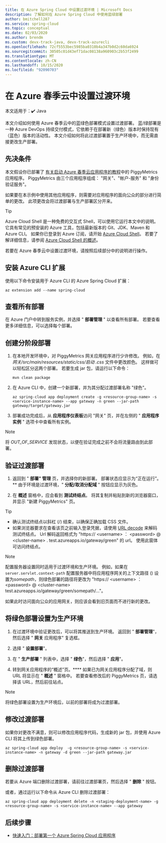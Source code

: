 ```yaml
---
title: 在 Azure Spring Cloud 中设置过渡环境 | Microsoft Docs
description: 了解如何在 Azure Spring Cloud 中使用蓝绿部署
author: bmitchell287
ms.service: spring-cloud
ms.topic: conceptual
ms.date: 02/03/2020
ms.author: brendm
ms.custom: devx-track-java, devx-track-azurecli
ms.openlocfilehash: 72cf5553bec5985ba0310b4a347b0d2c60da6924
ms.sourcegitcommit: 30505c01d43ef71dac08138a960903c2b53f2499
ms.translationtype: MT
ms.contentlocale: zh-CN
ms.lasthandoff: 10/15/2020
ms.locfileid: "92090703"
---
```

# <a name="set-up-a-staging-environment-in-azure-spring-cloud"></a>在 Azure 春季云中设置过渡环境

本文适用于：✔️ Java

本文介绍如何使用 Azure 春季云中的蓝绿色部署模式设置过渡部署。 蓝/绿部署是一种 Azure DevOps 持续交付模式，它依赖于在部署新（绿色）版本时保持现有（蓝色）版本的活动性。 本文介绍如何将此过渡部署置于生产环境中，而无需直接更改生产部署。

## <a name="prerequisites"></a>先决条件

本文假设你已部署了 [有关启动 Azure 春季云应用程序的教程](./spring-cloud-quickstart.md)中的 PiggyMetrics 应用程序。 PiggyMetrics 由三个应用程序组成： "网关"、"帐户-服务" 和 "身份验证服务"。  

如果要在本示例中使用其他应用程序，则需要对应用程序的面向公众的部分进行简单的更改。  此项更改会将过渡部署与生产部署区分开来。

>[!TIP]
> Azure Cloud Shell 是一种免费的交互式 Shell，可以使用它运行本文中的说明。  它具有常见的预安装的 Azure 工具，包括最新版本的 Git、JDK、Maven 和 Azure CLI。 如果你已登录到 Azure 订阅，请开始 [Azure Cloud Shell](https://shell.azure.com)。  若要了解详细信息，请参阅 [Azure Cloud Shell 的概述](../cloud-shell/overview.md)。

若要在 Azure 春季云中设置过渡环境，请按照后续部分中的说明进行操作。

## <a name="install-the-azure-cli-extension"></a>安装 Azure CLI 扩展

使用以下命令安装用于 Azure CLI 的 Azure Spring Cloud 扩展：

```azurecli
az extension add --name spring-cloud
```
    
## <a name="view-all-deployments"></a>查看所有部署

在 Azure 门户中转到服务实例，并选择 " **部署管理** " 以查看所有部署。 若要查看更多详细信息，可以选择每个部署。

## <a name="create-a-staging-deployment"></a>创建分阶段部署

1. 在本地开发环境中，对 PiggyMetrics 网关应用程序进行少许修改。 例如，在 *网关/src/main/resources/static/css/启动 .css* 文件中更改颜色。 这样做可以轻松区分这两个部署。 若要生成 jar 包，请运行以下命令： 

    ```console
    mvn clean package
    ```

1. 在 Azure CLI 中，创建一个新部署，并为其分配过渡部署名称 "绿色"。

    ```azurecli
    az spring-cloud app deployment create -g <resource-group-name> -s <service-instance-name> --app gateway -n green --jar-path gateway/target/gateway.jar
    ```

1. 部署成功完成后，从 **应用程序仪表板**访问 "网关" 页，并在左侧的 " **应用程序实例** " 选项卡中查看所有实例。
  
> [!NOTE]
> 将 *OUT_OF_SERVICE* 发现状态，以便在验证完成之前不会将流量路由到此部署。

## <a name="verify-the-staging-deployment"></a>验证过渡部署

1. 返回到 " **部署" 管理** 页，并选择你的新部署。 部署状态应显示为“正在运行”。** 由于环境是过渡环境，" **分配/取消分配域** " 按钮应显示为灰色。

1. 在 **概述** 窗格中，应会看到 **测试终结点**。 将其复制并粘贴到新的浏览器窗口，并显示 "新建 PiggyMetrics" 页。

>[!TIP]
> * 确认测试终结点以斜杠 (/) 结束，以确保正确加载 CSS 文件。  
> * 如果浏览器要求在查看该页之前输入登录凭据，请使用 [URL decode](https://www.urldecoder.org/) 来解码测试终结点。 Url 解码返回格式为 "https:// \<username> ： \<password> @ \<cluster-name> . test.azureapps.io/gateway/green" 的 url。  使用此窗体可访问终结点。

>[!NOTE]    
> 配置服务器设置同时适用于过渡环境和生产环境。 例如，如果在 `server.servlet.context-path` 配置服务器中将应用程序网关的上下文路径 () 设置为*somepath*，则绿色部署的路径将更改为 "https:// \<username> ： \<password> @ \<cluster-name> test.azureapps.io/gateway/green/somepath/..."。
 
 如果此时访问面向公众的应用网关，则应该会看到旧页面而不进行新的更改。
    
## <a name="set-the-green-deployment-as-the-production-environment"></a>将绿色部署设置为生产环境

1. 在过渡环境中验证更改后，可以将其推送到生产环境。 返回到 " **部署管理**"，然后选择 " **网关** 应用程序" 复选框。

2. 选择 " **设置部署**"。
3. 在 " **生产部署** " 列表中，选择 " **绿色**"，然后选择 " **应用**"。
4. 转到网关应用程序的“概述”页。**** 如果已为网关应用程序分配了域，则 URL 将显示在 " **概述** " 窗格中。 若要查看修改后的 PiggyMetrics 页，请选择该 URL，然后前往站点。

>[!NOTE]
> 将绿色部署设置为生产环境后，以前的部署将成为过渡部署。

## <a name="modify-the-staging-deployment"></a>修改过渡部署

如果你对更改不满意，则可以修改应用程序代码，生成新的 jar 包，并使用 Azure CLI 将其上传到绿色部署。

```azurecli
az spring-cloud app deploy  -g <resource-group-name> -s <service-instance-name> -n gateway -d green --jar-path gateway.jar
```

## <a name="delete-the-staging-deployment"></a>删除过渡部署

若要从 Azure 端口删除过渡部署，请前往过渡部署页，然后选择 " **删除** " 按钮。

或者，通过运行以下命令从 Azure CLI 删除过渡部署：

```azurecli
az spring-cloud app deployment delete -n <staging-deployment-name> -g <resource-group-name> -s <service-instance-name> --app gateway
```

## <a name="next-steps"></a>后续步骤

* [快速入门：部署第一个 Azure Spring Cloud 应用程序](spring-cloud-quickstart.md)